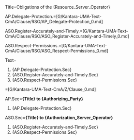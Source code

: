 Title=Obligations of the {Resource_Server_Operator}

AP.Delegate-Protection.=[G/Kantara-UMA-Text-CmA/Clause/RSO/AP_Delegate-Protection_0.md]

ASO.Register-Accurately-and-Timely.=[G/Kantara-UMA-Text-CmA/Clause/RSO/ASO_Register-Accurately-and-Timely_0.md]

ASO.Respect-Permissions.=[G/Kantara-UMA-Text-CmA/Clause/RSO/ASO_Respect-Permissions_0.md]

Text=<ol><li>{AP.Delegate-Protection.Sec}<li>{ASO.Register-Accurately-and-Timely.Sec}<li>{ASO.Respect-Permissions.Sec}</ol>

=[G/Kantara-UMA-Text-CmA/Z/Clause_0.md]

AP.Sec=<b>{Title} to {Authorizing_Party}</b><ol><li>{AP.Delegate-Protection.Sec}</ol>

ASO.Sec=<b>{Title} to {Authorization_Server_Operator}</b><ol><li>{ASO.Register-Accurately-and-Timely.Sec}<li>{ASO.Respect-Permissions.Sec}</ol>
